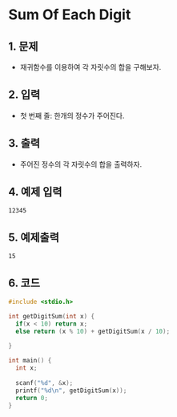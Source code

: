 # Sum Of Each Digit

## 1. 문제

- 재귀함수를 이용하여 각 자릿수의 합을 구해보자.

## 2. 입력
- 첫 번째 줄: 한개의 정수가 주어진다.

## 3. 출력

- 주어진 정수의 각 자릿수의 합을 출력하자.


## 4. 예제 입력
```
12345
```

## 5. 예제출력

```
15
```

## 6. 코드

```c++
#include <stdio.h>

int getDigitSum(int x) {
  if(x < 10) return x;
  else return (x % 10) + getDigitSum(x / 10);
  
}

int main() {
  int x;
  
  scanf("%d", &x);
  printf("%d\n", getDigitSum(x));
  return 0;
}
```
